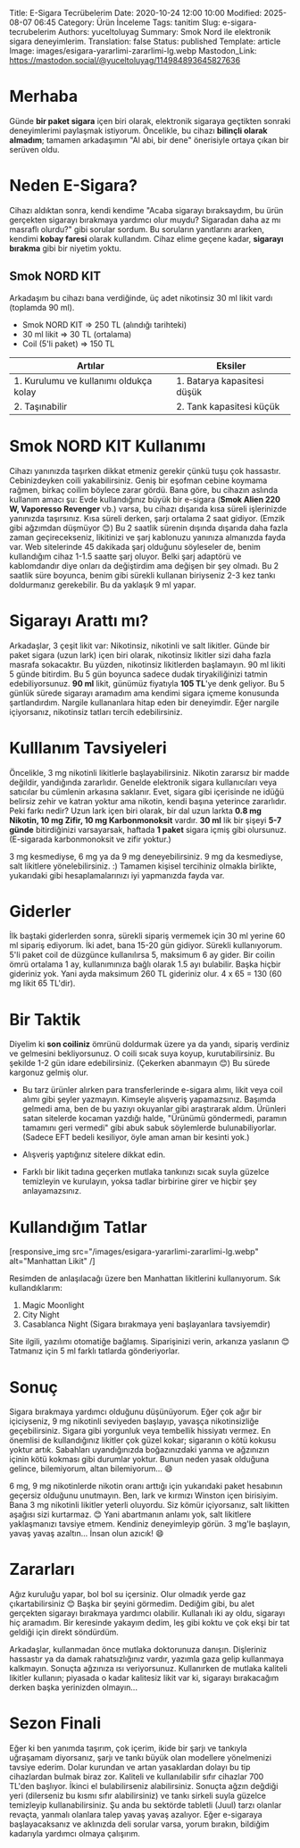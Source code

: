 Title: E-Sigara Tecrübelerim
Date: 2020-10-24 12:00 10:00
Modified: 2025-08-07 06:45
Category: Ürün İnceleme
Tags: tanitim
Slug: e-sigara-tecrubelerim
Authors: yuceltoluyag
Summary: Smok Nord ile elektronik sigara deneyimlerim.
Translation: false
Status: published
Template: article
Image: images/esigara-yararlimi-zararlimi-lg.webp
Mastodon_Link: https://mastodon.social/@yuceltoluyag/114984893645827636

# Merhaba

Günde **bir paket sigara** içen biri olarak, elektronik sigaraya geçtikten sonraki deneyimlerimi paylaşmak istiyorum. Öncelikle, bu cihazı **bilinçli olarak almadım**; tamamen arkadaşımın "Al abi, bir dene" önerisiyle ortaya çıkan bir serüven oldu.

# Neden E-Sigara?
Cihazı aldıktan sonra, kendi kendime "Acaba sigarayı bıraksaydım, bu ürün gerçekten sigarayı bırakmaya yardımcı olur muydu? Sigaradan daha az mı masraflı olurdu?" gibi sorular sordum. Bu soruların yanıtlarını ararken, kendimi **kobay faresi** olarak kullandım. Cihaz elime geçene kadar, **sigarayı bırakma** gibi bir niyetim yoktu.

## Smok NORD KIT

Arkadaşım bu cihazı bana verdiğinde, üç adet nikotinsiz 30 ml likit vardı (toplamda 90 ml).

- Smok NORD KIT => 250 TL (alındığı tarihteki)
- 30 ml likit => 30 TL (ortalama)
- Coil (5'li paket) => 150 TL

| **Artılar**                         | **Eksiler**                         |
|-------------------------------------|-------------------------------------|
| 1. Kurulumu ve kullanımı oldukça kolay | 1. Batarya kapasitesi düşük         |
| 2. Taşınabilir                      | 2. Tank kapasitesi küçük            |

# Smok NORD KIT Kullanımı
Cihazı yanınızda taşırken dikkat etmeniz gerekir çünkü tuşu çok hassastır. Cebinizdeyken coili yakabilirsiniz. Geniş bir eşofman cebine koymama rağmen, birkaç coilim böylece zarar gördü. Bana göre, bu cihazın aslında kullanım amacı şu: Evde kullandığınız büyük bir e-sigara (**Smok Alien 220 W, Vaporesso Revenger** vb.) varsa, bu cihazı dışarıda kısa süreli işlerinizde yanınızda taşırsınız. Kısa süreli derken, şarjı ortalama 2 saat gidiyor. (Emzik gibi ağzımdan düşmüyor 😊) Bu 2 saatlik sürenin dışında dışarıda daha fazla zaman geçirecekseniz, likitinizi ve şarj kablonuzu yanınıza almanızda fayda var. Web sitelerinde 45 dakikada şarj olduğunu söyleseler de, benim kullandığım cihaz 1-1.5 saatte şarj oluyor. Belki şarj adaptörü ve kablomdandır diye onları da değiştirdim ama değişen bir şey olmadı. Bu 2 saatlik süre boyunca, benim gibi sürekli kullanan biriyseniz 2-3 kez tankı doldurmanız gerekebilir. Bu da yaklaşık 9 ml yapar.

# Sigarayı Arattı mı?

Arkadaşlar, 3 çeşit likit var: Nikotinsiz, nikotinli ve salt likitler. Günde bir paket sigara (uzun lark) içen biri olarak, nikotinsiz likitler sizi daha fazla masrafa sokacaktır. Bu yüzden, nikotinsiz likitlerden başlamayın. 90 ml likiti 5 günde bitirdim. Bu 5 gün boyunca sadece dudak tiryakiliğinizi tatmin edebiliyorsunuz. **90 ml** likit, günümüz fiyatıyla **105 TL**'ye denk geliyor. Bu 5 günlük sürede sigarayı aramadım ama kendimi sigara içmeme konusunda şartlandırdım. Nargile kullananlara hitap eden bir deneyimdir. Eğer nargile içiyorsanız, nikotinsiz tatları tercih edebilirsiniz.

# Kulllanım Tavsiyeleri

Öncelikle, 3 mg nikotinli likitlerle başlayabilirsiniz. Nikotin zararsız bir madde değildir, yandığında zararlıdır. Genelde elektronik sigara kullanıcıları veya satıcılar bu cümlenin arkasına saklanır. Evet, sigara gibi içerisinde ne idüğü belirsiz zehir ve katran yoktur ama nikotin, kendi başına yeterince zararlıdır. Peki farkı nedir? Uzun lark içen biri olarak, bir dal uzun larkta **0.8 mg Nikotin, 10 mg Zifir, 10 mg Karbonmonoksit** vardır. **30 ml** lik bir şişeyi **5-7 günde** bitirdiğinizi varsayarsak, haftada **1 paket** sigara içmiş gibi olursunuz. (E-sigarada karbonmonoksit ve zifir yoktur.)

3 mg kesmediyse, 6 mg ya da 9 mg deneyebilirsiniz. 9 mg da kesmediyse, salt likitlere yönelebilirsiniz. :) Tamamen kişisel tercihiniz olmakla birlikte, yukarıdaki gibi hesaplamalarınızı iyi yapmanızda fayda var.

# Giderler

İlk baştaki giderlerden sonra, sürekli sipariş vermemek için 30 ml yerine 60 ml sipariş ediyorum. İki adet, bana 15-20 gün gidiyor. Sürekli kullanıyorum. 5'li paket coil de düzgünce kullanılırsa 5, maksimum 6 ay gider. Bir coilin ömrü ortalama 1 ay, kullanımınıza bağlı olarak 1.5 ayı bulabilir. Başka hiçbir gideriniz yok. Yani ayda maksimum 260 TL gideriniz olur. 4 x 65 = 130 (60 mg likit 65 TL'dir).

# Bir Taktik

Diyelim ki **son coiliniz** ömrünü doldurmak üzere ya da yandı, sipariş verdiniz ve gelmesini bekliyorsunuz. O coili sıcak suya koyup, kurutabilirsiniz. Bu şekilde 1-2 gün idare edebilirsiniz. (Çekerken abanmayın 😊) Bu sürede kargonuz gelmiş olur.

- Bu tarz ürünler alırken para transferlerinde e-sigara alımı, likit veya coil alımı gibi şeyler yazmayın. Kimseyle alışveriş yapamazsınız. Başımda gelmedi ama, ben de bu yazıyı okuyanlar gibi araştırarak aldım. Ürünleri satan sitelerde kocaman yazdığı halde, "Ürünümü göndermedi, paramın tamamını geri vermedi" gibi abuk sabuk söylemlerde bulunabiliyorlar. (Sadece EFT bedeli kesiliyor, öyle aman aman bir kesinti yok.)

- Alışveriş yaptığınız sitelere dikkat edin.

- Farklı bir likit tadına geçerken mutlaka tankınızı sıcak suyla güzelce temizleyin ve kurulayın, yoksa tadlar birbirine girer ve hiçbir şey anlayamazsınız.

# Kullandığım Tatlar


[responsive_img src="/images/esigara-yararlimi-zararlimi-lg.webp" alt="Manhattan Likit" /]

Resimden de anlaşılacağı üzere ben Manhattan likitlerini kullanıyorum. Sık kullandıklarım:

1.  Magic Moonlight
2.  City Night
3.  Casablanca Night (Sigara bırakmaya yeni başlayanlara tavsiyemdir)

Site ilgili, yazılımı otomatiğe bağlamış. Siparişinizi verin, arkanıza yaslanın 😊 Tatmanız için 5 ml farklı tatlarda gönderiyorlar.

# Sonuç

Sigara bırakmaya yardımcı olduğunu düşünüyorum. Eğer çok ağır bir içiciyseniz, 9 mg nikotinli seviyeden başlayıp, yavaşça nikotinsizliğe geçebilirsiniz. Sigara gibi yorgunluk veya tembellik hissiyatı vermez. En önemlisi de kullandığınız likitler çok güzel kokar; sigaranın o kötü kokusu yoktur artık. Sabahları uyandığınızda boğazınızdaki yanma ve ağzınızın içinin kötü kokması gibi durumlar yoktur. Bunun neden yasak olduğuna gelince, bilemiyorum, altan bilemiyorum... 😄

<div class="info-box important">
6 mg, 9 mg nikotinlerde nikotin oranı arttığı için yukarıdaki paket hesabının geçersiz olduğunu unutmayın. Ben, lark ve kırmızı Winston içen birisiyim. Bana 3 mg nikotinli likitler yeterli oluyordu. Siz kömür içiyorsanız, salt likitten aşağısı sizi kurtarmaz. 😊 Yani abartmanın anlamı yok, salt likitlere yaklaşmanızı tavsiye etmem. Kendiniz deneyimleyip görün. 3 mg'le başlayın, yavaş yavaş azaltın... İnsan olun azıcık! 😄
</div>

# Zararları

Ağız kuruluğu yapar, bol bol su içersiniz. Olur olmadık yerde gaz çıkartabilirsiniz 😊 Başka bir şeyini görmedim. Dediğim gibi, bu alet gerçekten sigarayı bırakmaya yardımcı olabilir. Kullanalı iki ay oldu, sigarayı hiç aramadım. Bir keresinde yakayım dedim, leş gibi koktu ve çok ekşi bir tat geldiği için direkt söndürdüm.

<div class="info-box important">
Arkadaşlar, kullanmadan önce mutlaka doktorunuza danışın. Dişleriniz hassastır ya da damak rahatsızlığınız vardır, yazımla gaza gelip kullanmaya kalkmayın. Sonuçta ağzınıza ısı veriyorsunuz. Kullanırken de mutlaka kaliteli likitler kullanın; piyasada o kadar kalitesiz likit var ki, sigarayı bırakacağım derken başka yerinizden olmayın...
</div>

# Sezon Finali

Eğer ki ben yanımda taşırım, çok içerim, ikide bir şarjı ve tankıyla uğraşamam diyorsanız, şarjı ve tankı büyük olan modellere yönelmenizi tavsiye ederim. Dolar kurundan ve artan yasaklardan dolayı bu tip cihazlardan bulmak biraz zor. Kaliteli ve kullanılabilir sıfır cihazlar 700 TL'den başlıyor. İkinci el bulabilirseniz alabilirsiniz. Sonuçta ağzın değdiği yeri (dilerseniz bu kısmı sıfır alabilirsiniz) ve tankı sirkeli suyla güzelce temizleyip kullanabilirsiniz. Şu anda bu sektörde tabletli (Juul) tarzı olanlar revaçta, yanmalı olanlara talep yavaş yavaş azalıyor. Eğer e-sigaraya başlayacaksanız ve aklınızda deli sorular varsa, yorum bırakın, bildiğim kadarıyla yardımcı olmaya çalışırım.
